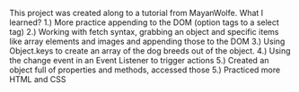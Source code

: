 This project was created along to a tutorial from MayanWolfe.
What I learned?
  1.) More practice appending to the DOM (option tags to a select tag)
  2.) Working with fetch syntax, grabbing an object and specific items like array elements and images and appending those to the DOM
  3.) Using Object.keys to create an array of the dog breeds out of the object.
  4.) Using the change event in an Event Listener to trigger actions
  5.) Created an object full of properties and methods, accessed those
  5.) Practiced more HTML and CSS